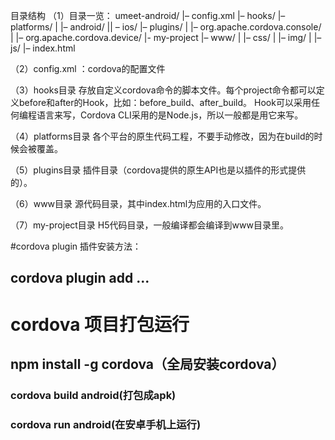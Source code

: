目录结构
（1）目录一览：
umeet-android/
|– config.xml
|– hooks/
|– platforms/
| |– android/
|| – ios/
|– plugins/
| |– org.apache.cordova.console/
| |– org.apache.cordova.device/
|- my-project
|– www/
| |– css/
| |– img/
| |– js/
|– index.html

（2）config.xml ：cordova的配置文件

（3）hooks目录
存放自定义cordova命令的脚本文件。每个project命令都可以定义before和after的Hook，比如：before_build、after_build。
Hook可以采用任何编程语言来写，Cordova CLI采用的是Node.js，所以一般都是用它来写。

（4）platforms目录
各个平台的原生代码工程，不要手动修改，因为在build的时候会被覆盖。

（5）plugins目录
插件目录（cordova提供的原生API也是以插件的形式提供的）。

（6）www目录
源代码目录，其中index.html为应用的入口文件。

（7）my-project目录
H5代码目录，一般编译都会编译到www目录里。


#cordova plugin 插件安装方法：
## cordova plugin add ...

# cordova 项目打包运行
## npm install -g cordova（全局安装cordova）
### cordova build android(打包成apk)
### cordova run android(在安卓手机上运行)


